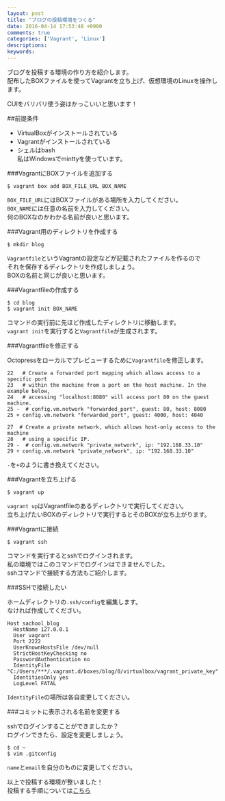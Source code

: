 ```yaml
---
layout: post
title: "ブログの投稿環境をつくる"
date: 2016-04-14 17:53:48 +0900
comments: true
categories: ['Vagrant', 'Linux']
descriptions: 
keywords: 
---
```


ブログを投稿する環境の作り方を紹介します。  
配布したBOXファイルを使ってVagrantを立ち上げ、仮想環境のLinuxを操作します。  

CUIをバリバリ使う姿はかっこいいと思います！

<!-- more -->

##前提条件
* VirtualBoxがインストールされている
* Vagrantがインストールされている
* シェルはbash  
私はWindowsでminttyを使っています。  


###VagrantにBOXファイルを追加する

```
$ vagrant box add BOX_FILE_URL BOX_NAME
```

`BOX_FILE_URL`にはBOXファイルがある場所を入力してください。  
`BOX_NAME`には任意の名前を入力してください。  
何のBOXなのかわかる名前が良いと思います。  


###Vagrant用のディレクトリを作成する

```
$ mkdir blog
```

`Vagrantfile`というVagrantの設定などが記載されたファイルを作るので  
それを保存するディレクトリを作成しましょう。  
BOXの名前と同じが良いと思います。  


###Vagrantfileの作成する

```
$ cd blog
$ vagrant init BOX_NAME
```

コマンドの実行前に先ほど作成したディレクトリに移動します。  
`vagrant init`を実行すると`Vagrantfile`が生成されます。


###Vagrantfileを修正する

Octopressをローカルでプレビューするために`Vagrantfile`を修正します。  

```
22   # Create a forwarded port mapping which allows access to a specific port
23   # within the machine from a port on the host machine. In the example below,
24   # accessing "localhost:8080" will access port 80 on the guest machine.
25 -  # config.vm.network "forwarded_port", guest: 80, host: 8080
25 + config.vm.network "forwarded_port", guest: 4000, host: 4040

27  # Create a private network, which allows host-only access to the machine
28   # using a specific IP.
29 -  # config.vm.network "private_network", ip: "192.168.33.10"
29 + config.vm.network "private_network", ip: "192.168.33.10"  
```

`-`を`+`のように書き換えてください。  


###Vagrantを立ち上げる

```
$ vagrant up
```

`vagrant up`はVagrantfileのあるディレクトリで実行してください。  
立ち上げたいBOXのディレクトリで実行するとそのBOXが立ち上がります。  


###Vagrantに接続

```
$ vagrant ssh
```

コマンドを実行するとsshでログインされます。  
私の環境ではこのコマンドでログインはできませんでした。  
sshコマンドで接続する方法もご紹介します。  


###SSHで接続したい

ホームディレクトリの`.ssh/config`を編集します。  
なければ作成してください。  

```
Host sachool_blog
  HostName 127.0.0.1
  User vagrant
  Port 2222
  UserKnownHostsFile /dev/null
  StrictHostKeyChecking no
  PasswordAuthentication no
  IdentityFile "C:/Users/***/.vagrant.d/boxes/blog/0/virtualbox/vagrant_private_key"
  IdentitiesOnly yes
  LogLevel FATAL
```

`IdentityFile`の場所は各自変更してください。  


###コミットに表示される名前を変更する

sshでログインすることができましたか？  
ログインできたら、設定を変更しましょう。

```
$ cd ~
$ vim .gitconfig
```

`name`と`email`を自分のものに変更してください。

以上で投稿する環境が整いました！  
投稿する手順については[こちら](../kiji-no-to-ko-tejun/)  


